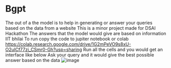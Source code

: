 # Bgpt
The out of a the model is to help in generating or answer your queries based on the data from a website
This is a minor project made for DSAI Hackathon
The answers that the model would give are based on information IIT bhilai
To run copy the code to jupiter notebook or colab 
https://colab.research.google.com/drive/1G2mPeVO9s8xU-O2ulCf77zj_CSmr0-Gh?usp=sharing
Run all the cells and you would get an interface like below Ask your query and it would give the best possible answer based on the data
![image](https://github.com/CodeCraftsman74/Bgpt/assets/150464550/88f99a9e-6bff-432a-bcfe-445639f0f9da)
